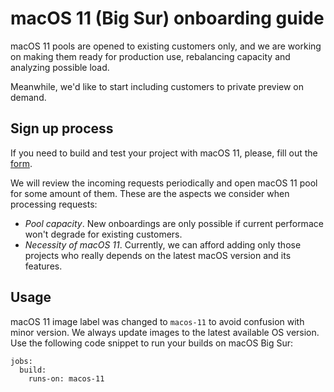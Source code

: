 # macOS 11 (Big Sur) onboarding guide

macOS 11 pools are opened to existing customers only, and we are working on making them ready for production use, rebalancing capacity and analyzing possible load.

Meanwhile, we'd like to start including customers to private preview on demand.

## Sign up process

If you need to build and test your project with macOS 11, please, fill out the [form](https://forms.office.com/r/Pn0a7NqBXg).

We will review the incoming requests periodically and open macOS 11 pool for some amount of them. These are the aspects we consider when processing requests:
- _Pool capacity_. New onboardings are only possible if current performace won't degrade for existing customers.
- _Necessity of macOS 11_. Currently, we can afford adding only those projects who really depends on the latest macOS version and its features.

## Usage

macOS 11 image label was changed to `macos-11` to avoid confusion with minor version. We always update images to the latest available OS version. Use the following code snippet to run your builds on macOS Big Sur:
```
jobs:
  build:
    runs-on: macos-11
```

